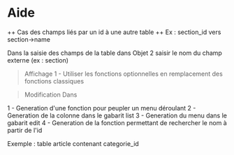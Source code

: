 # Aide

++ Cas des champs liés par un id à une autre table ++
Ex :  section_id vers section->name

Dans la saisie des champs de la table dans Objet 2 saisir le nom du champ externe (ex : section)

> Affichage
1 - Utiliser les fonctions optionnelles en remplacement des fonctions classiques


> Modification
Dans 

1 - Generation d'une fonction pour peupler un menu déroulant
2 - Generation de la colonne dans le gabarit list
3 - Generation du menu dans le gabarit edit
4 - Generation de la fonction permettant de rechercher le nom à partir de l'id  

Exemple : table article contenant categorie_id
